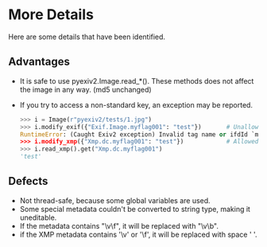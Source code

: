 # More Details

Here are some details that have been identified.

## Advantages

- It is safe to use pyexiv2.Image.read_*(). These methods does not affect the image in any way. (md5 unchanged)
- If you try to access a non-standard key, an exception may be reported.

    ```python
    >>> i = Image(r"pyexiv2/tests/1.jpg")
    >>> i.modify_exif({"Exif.Image.myflag001": "test"})       # Unallowed
    RuntimeError: (Caught Exiv2 exception) Invalid tag name or ifdId `myflag001', ifdId 1
    >>> i.modify_xmp({"Xmp.dc.myflag001": "test"})            # Allowed
    >>> i.read_xmp().get("Xmp.dc.myflag001")
    'test'
    ```

## Defects

- Not thread-safe, because some global variables are used.
- Some special metadata couldn't be converted to string type, making it uneditable.
- If the metadata contains "\v\f", it will be replaced with "\v\b".
- if the XMP metadata contains '\v' or '\f', it will be replaced with space ' '.
